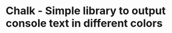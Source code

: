 Chalk - Simple library to output console text in different colors
=====================================================================
